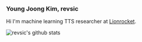 ### Young Joong Kim, revsic

Hi I'm machine learning TTS researcher at [Lionrocket](https://lionrocket.ai).

![revsic's github stats](https://github-readme-stats.vercel.app/api?username=revsic&include_all_commits=true&show_icons=true)
